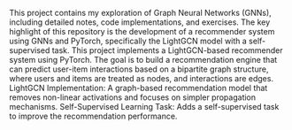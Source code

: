 This project contains my exploration of Graph Neural Networks (GNNs), including detailed notes, code implementations, and exercises. 
The key highlight of this repository is the development of a recommender system using GNNs and PyTorch, specifically the LightGCN model with a self-supervised task.
This project implements a LightGCN-based recommender system using PyTorch. The goal is to build a recommendation engine that can predict user-item interactions based on a bipartite graph structure, 
where users and items are treated as nodes, and interactions are edges.
LightGCN Implementation: A graph-based recommendation model that removes non-linear activations and focuses on simpler propagation mechanisms.
Self-Supervised Learning Task: Adds a self-supervised task to improve the recommendation performance.
 
